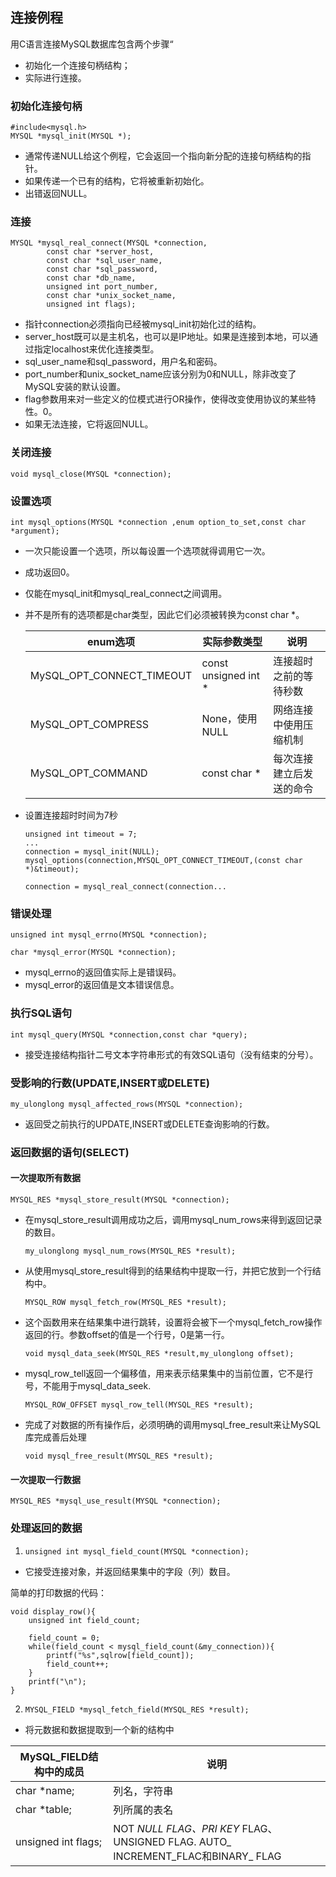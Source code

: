 ## 连接例程

用C语言连接MySQL数据库包含两个步骤“

- 初始化一个连接句柄结构；
- 实际进行连接。

### 初始化连接句柄

```
#include<mysql.h>
MYSQL *mysql_init(MYSQL *);
```

- 通常传递NULL给这个例程，它会返回一个指向新分配的连接句柄结构的指针。
- 如果传递一个已有的结构，它将被重新初始化。
- 出错返回NULL。

### 连接

```
MYSQL *mysql_real_connect(MYSQL *connection,
		const char *server_host,
		const char *sql_user_name,
		const char *sql_password,
		const char *db_name,
		unsigned int port_number,
		const char *unix_socket_name,
		unsigned int flags);
```

- 指针connection必须指向已经被mysql_init初始化过的结构。
- server_host既可以是主机名，也可以是IP地址。如果是连接到本地，可以通过指定localhost来优化连接类型。
- sql_user_name和sql_password，用户名和密码。
- port_number和unix_socket_name应该分别为0和NULL，除非改变了MySQL安装的默认设置。
- flag参数用来对一些定义的位模式进行OR操作，使得改变使用协议的某些特性。0。
- 如果无法连接，它将返回NULL。

### 关闭连接

```
void mysql_close(MYSQL *connection);
```

### 设置选项

```
int mysql_options(MYSQL *connection ,enum option_to_set,const char *argument);
```

- 一次只能设置一个选项，所以每设置一个选项就得调用它一次。

- 成功返回0。

- 仅能在mysql_init和mysql_real_connect之间调用。

- 并不是所有的选项都是char类型，因此它们必须被转换为const char *。

  | enum选项                  | 实际参数类型         | 说明                     |
  | ------------------------- | -------------------- | ------------------------ |
  | MySQL_OPT_CONNECT_TIMEOUT | const unsigned int * | 连接超时之前的等待秒数   |
  | MySQL_OPT_COMPRESS        | None，使用NULL       | 网络连接中使用压缩机制   |
  | MySQL_OPT_COMMAND         | const char *         | 每次连接建立后发送的命令 |

- 设置连接超时时间为7秒

  ```
  unsigned int timeout = 7;
  ...
  connection = mysql_init(NULL);
  mysql_options(connection,MYSQL_OPT_CONNECT_TIMEOUT,(const char *)&timeout);
  
  connection = mysql_real_connect(connection...
  ```

### 错误处理

```
unsigned int mysql_errno(MYSQL *connection);

char *mysql_error(MYSQL *connection);
```

- mysql_errno的返回值实际上是错误码。
- mysql_error的返回值是文本错误信息。

### 执行SQL语句

```
int mysql_query(MYSQL *connection,const char *query);
```

- 接受连接结构指针二号文本字符串形式的有效SQL语句（没有结束的分号）。

### 受影响的行数(UPDATE,INSERT或DELETE)

```
my_ulonglong mysql_affected_rows(MYSQL *connection);
```

- 返回受之前执行的UPDATE,INSERT或DELETE查询影响的行数。

### 返回数据的语句(SELECT)

#### 一次提取所有数据

```
MYSQL_RES *mysql_store_result(MYSQL *connection);
```

- 在mysql_store_result调用成功之后，调用mysql_num_rows来得到返回记录的数目。

  `my_ulonglong mysql_num_rows(MYSQL_RES *result);`

- 从使用mysql_store_result得到的结果结构中提取一行，并把它放到一个行结构中。

  `MYSQL_ROW mysql_fetch_row(MYSQL_RES *result);`

- 这个函数用来在结果集中进行跳转，设置将会被下一个mysql_fetch_row操作返回的行。参数offset的值是一个行号，0是第一行。

  `void mysql_data_seek(MYSQL_RES *result,my_ulonglong offset);`

- mysql_row_tell返回一个偏移值，用来表示结果集中的当前位置，它不是行号，不能用于mysql_data_seek.

  `MYSQL_ROW_OFFSET mysql_row_tell(MYSQL_RES *result);`

- 完成了对数据的所有操作后，必须明确的调用mysql_free_result来让MySQL库完成善后处理

  `void mysql_free_result(MYSQL_RES *result);`



#### 一次提取一行数据

```
MYSQL_RES *mysql_use_result(MYSQL *connection);
```

### 处理返回的数据

1. `unsigned int mysql_field_count(MYSQL *connection);`

- 它接受连接对象，并返回结果集中的字段（列）数目。

简单的打印数据的代码：

```
void display_row(){
	unsigned int field_count;
	
	field_count = 0;
	while(field_count < mysql_field_count(&my_connection)){
		printf("%s",sqlrow[field_count]);
		field_count++;
	}
	printf("\n");
}
```



2. `MYSQL_FIELD *mysql_fetch_field(MYSQL_RES *result);`

- 将元数据和数据提取到一个新的结构中

| MySQL_FIELD结构中的成员 | 说明                                                         |
| ----------------------- | ------------------------------------------------------------ |
| char *name;             | 列名，字符串                                                 |
| char *table;            | 列所属的表名                                                 |
| unsigned int flags;     | NOT _NULL _FLAG、PRI_ KEY_ FLAG、UNSIGNED FLAG. AUTO_ INCREMENT_FLAC和BINARY_ FLAG |

